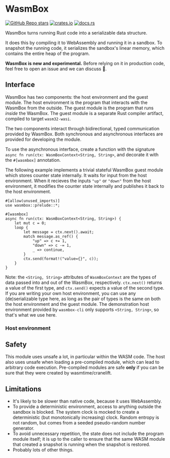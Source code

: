 # WasmBox

[![GitHub Repo stars](https://img.shields.io/github/stars/drifting-in-space/wasmbox?style=social)](https://github.com/drifting-in-space/wasmbox)
[![crates.io](https://img.shields.io/crates/v/wasmbox.svg)](https://crates.io/crates/wasmbox)
[![docs.rs](https://img.shields.io/badge/docs-release-brightgreen)](https://docs.rs/wasmbox/)

WasmBox turns running Rust code into a serializable data structure.

It does this by compiling it to WebAssembly and running it in a sandbox. To snapshot the running code, it serializes the sandbox's linear memory, which contains the entire heap of the program.

**WasmBox is new and experimental.** Before relying on it in production code, feel free to open an issue and we can discuss 🙂.

## Interface

WasmBox has two components: the host environment and the guest module. The host environment is the program that interacts with the WasmBox from the outside. The guest module is the program that runs *inside* the WasmBox. The guest module is a separate Rust compiler artifact, compiled to target `wasm32-wasi`.

The two components interact through bidirectional, typed communication provided by WasmBox. Both synchronous and asynchronous interfaces are provided for developing the module.

To use the asynchronous interface, create a function with the signature `async fn run(ctx: WasmBoxContext<String, String>`, and decorate it with the `#[wasmbox]` annotation.

The following example implements a trivial stateful WasmBox guest module which stores counter state internally. It waits for input from the host environment. When it recieves the inputs `"up"` or `"down"` from the host environment, it modifies the counter state internally and publishes it back to the host environment.

```rust,no_run
#[allow(unused_imports)]
use wasmbox::prelude::*;

#[wasmbox]
async fn run(ctx: WasmBoxContext<String, String>) {
    let mut c = 0;
    loop {
        let message = ctx.next().await;
        match message.as_ref() {
            "up" => c += 1,
            "down" => c -= 1,
            _ => continue,
        }
        ctx.send(format!("value={}", c));
    }
}
```

Note: the `<String, String>` attributes of `WasmBoxContext` are the types of data passed into and out of the WasmBox, respectively. `ctx.next()` returns a value of the first type, and `ctx.send()` expects a value of the second type. If you are writing your own host environment, you can use any (de)serializable type here, as long as the pair of types is the same on both the host environment and the guest module. The demonstration host environment provided by `wasmbox-cli` only supports `<String, String>`, so that's what we use here.

### Host environment



## Safety

This module uses unsafe a lot, in particular within the WASM code. The host also uses unsafe when loading a pre-compiled module, which can lead to arbitrary code execution. Pre-compiled modules are safe **only** if you can be sure that they were created by wasmtime/cranelift.

## Limitations

- It's likely to be slower than native code, because it uses WebAssembly.
- To provide a deterministic environment, access to anything outside the sandbox is blocked. The system clock is mocked to create a deterministic (but monotonically increasing) clock. Random entropy is not random, but comes from a seeded pseudo-random number generator.
- To avoid unnecessary repetition, the state does not include the program module itself; it is up to the caller to ensure that the same WASM module that created a snapshot is running when the snapshot is restored.
- Probably lots of other things.
